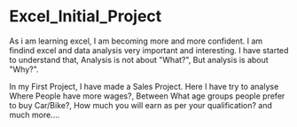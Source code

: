 # Excel_Initial_Project

As i am learning excel, I am becoming more and more confident. I am findind excel and data analysis very important and interesting.
I have started to understand that, Analysis is not about "What?", But analysis is about "Why?".

In my First Project, I have made a Sales Project. Here I have try to analyse Where People have more wages?, Between What age groups people prefer to buy Car/Bike?, How much you will earn as per your qualification? and much more....
